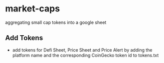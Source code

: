 # market-caps
aggregating small cap tokens into a google sheet

## Add Tokens
- add tokens for Defi Sheet, Price Sheet and Price Alert by adding the platform name and the corresponding CoinGecko token id to tokens.txt